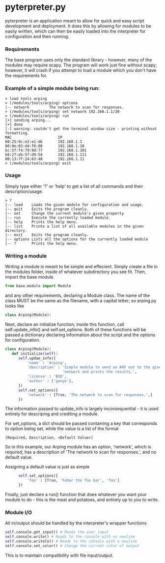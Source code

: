 # pyterpreter.py

pyterpreter is an application meant to allow for quick and easy script
development and deployment. It does this by allowing for modules to be easily
written, which can then be easily loaded into the interpreter for configuration
and then running.

### Requirements
The base program uses only the standard library - however, many of the modules
may require scapy. The program will work just fine without scapy; however, it
will crash if you attempt to load a module which you don't have the 
requirements for.

### Example of a simple module being run:

```
> load tools arping
> (/modules/tools/arping) options
|-- network         The network to scan for responses.
> (/modules/tools/arping) set network 192.168.1.1/20
> (/modules/tools/arping) run
[+] sending arping...
[+] done
[-] warning: couldn't get the terminal window size - printing without formatting.
MAC                     IP
00:25:9c:e2:e1:db       192.168.1.1
00:0e:83:d4:f0:00       192.168.1.10
bc:5f:f4:79:9d:77       192.168.1.101
b8:27:eb:5f:d9:54       192.168.1.111
00:13:7f:24:63:40       192.168.1.11
> (/modules/tools/arping) exit
```

### Usage
Simply type either '?' or 'help' to get a list of all commands and their
description/usage.

```
> ?
|-- load    Loads the given module for configuration and usage.
|-- quit    Exits the program cleanly.
|-- set     Change the current module's given property
|-- run     Execute the currently loaded module.
|-- help    Prints the help menu.
|-- list    Prints a list of all available modules in the given directory.
|-- exit    Exits the program cleanly.
|-- options Lists all the options for the currently loaded module
|-- ?       Prints the help menu.
```

### Writing a module
Writing a module is meant to be simple and effecient. Simply create a file in
the modules folder, inside of whatever subdirectory you see fit. Then, import
the base module

```python
from base.module import Module
```

and any other requirements, declaring a Module class. The name of the class
MUST be the same as the filename, with a capital letter; so arping.py looks
like

```python
class Arping(Module):
```

Next, declare an initialize function; inside this function, call
self.update_info() and self.set_options. Both of these functions will be passed
a dictionary declaring information about the script and the options for
configuration.

```python
class Arping(Module):
   def initialize(self):
      self.updae_info({
          'name' : 'Arping',
          'description' : 'Simple module to send an ARP out to the given' +
                          'network and prints the results.',
          'license' : 'BSD',
          'author' : ['ganye'],
      })
      self.set_options({
          'network' : [True, 'The network to scan for responses.',]
      })
```

The information passed to update_info is largely inconsequential - it is used
entirely for descriping and crediting a module.

For set_options, a dict should be passed containing a key that corresponds to
option being set, while the value is a list of the format

```
[Required, Description, <Default Value>]
```

So in this example, our Arping module has an option, 'network', which is
required, has a description of 'The network to scan for responses.', and no
default value.

Assigning a default value is just as simple

```python
      self.set_options({
          'foo' : [True, 'Fubar the foo bar', 'foo']
      })
```

Finally, just declare a run() function that does whatever you want your module
to do - this is the meat and potatoes, and entirely up to you to write.

### Module I/O
All in/output should be handled by the interpreter's wrapper functions

```python
self.console.get_input() # Reads the user_input
self.console.write() # Reads to the console with no newline
self.console.writeln() # Reads to the console with a newline
self.console.set_color() # Change the current color of output
```

This is to maintain compatibility with file input/output.
